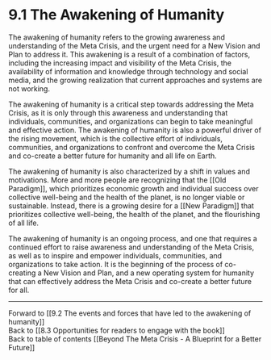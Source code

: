 # 9.1 The Awakening of Humanity

The awakening of humanity refers to the growing awareness and understanding of the Meta Crisis, and the urgent need for a New Vision and Plan to address it. This awakening is a result of a combination of factors, including the increasing impact and visibility of the Meta Crisis, the availability of information and knowledge through technology and social media, and the growing realization that current approaches and systems are not working.

The awakening of humanity is a critical step towards addressing the Meta Crisis, as it is only through this awareness and understanding that individuals, communities, and organizations can begin to take meaningful and effective action. The awakening of humanity is also a powerful driver of the rising movement, which is the collective effort of individuals, communities, and organizations to confront and overcome the Meta Crisis and co-create a better future for humanity and all life on Earth.

The awakening of humanity is also characterized by a shift in values and motivations. More and more people are recognizing that the [[Old Paradigm]], which prioritizes economic growth and individual success over collective well-being and the health of the planet, is no longer viable or sustainable. Instead, there is a growing desire for a [[New Paradigm]] that prioritizes collective well-being, the health of the planet, and the flourishing of all life.

The awakening of humanity is an ongoing process, and one that requires a continued effort to raise awareness and understanding of the Meta Crisis, as well as to inspire and empower individuals, communities, and organizations to take action. It is the beginning of the process of co-creating a New Vision and Plan, and a new operating system for humanity that can effectively address the Meta Crisis and co-create a better future for all.

___

Forward to [[9.2 The events and forces that have led to the awakening of humanity]]    
Back to [[8.3 Opportunities for readers to engage with the book]]    
Back to table of contents [[Beyond The Meta Crisis - A Blueprint for a Better Future]] 